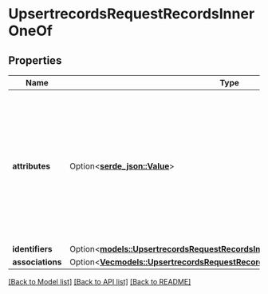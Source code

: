 # UpsertrecordsRequestRecordsInnerOneOf

## Properties

Name | Type | Description | Notes
------------ | ------------- | ------------- | -------------
**attributes** | Option<[**serde_json::Value**](.md)> | Attributes attached with the object record. Only the already created attributes will be used with records. Minimum 1 attribute is required.  | [optional]
**identifiers** | Option<[**models::UpsertrecordsRequestRecordsInnerOneOfIdentifiers**](upsertrecords_request_records_inner_oneOf_identifiers.md)> |  | [optional]
**associations** | Option<[**Vec<models::UpsertrecordsRequestRecordsInnerOneOfAssociationsInner>**](upsertrecords_request_records_inner_oneOf_associations_inner.md)> |  | [optional]

[[Back to Model list]](../README.md#documentation-for-models) [[Back to API list]](../README.md#documentation-for-api-endpoints) [[Back to README]](../README.md)


